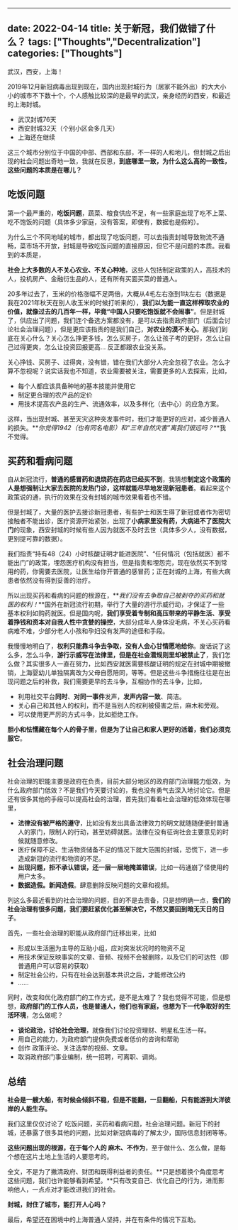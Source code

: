 
---
date: 2022-04-14
title: 关于新冠，我们做错了什么？
tags: ["Thoughts","Decentralization"]
categories: ["Thoughts"]
---


武汉，西安，上海！


2019年12月新冠病毒出现到现在，国内出现封城行为（居家不能外出）的大大小小的城市不下数十个，个人感触比较深的是最早的武汉，亲身经历的西安，和最近的上海封城。

* 武汉封城76天
* 西安封城32天（个别小区会多几天）
* 上海还在继续


这三个城市分别位于中国的中部、西部和东部，不一样的人和地儿，但封城之后出现的社会问题出奇地一致，我就在反思，**到底哪里一致，为什么这么高的一致性，这些问题的本质是在哪儿？**

## 吃饭问题

第一个最严重的，**吃饭问题**，蔬菜、粮食供应不足，有一些家庭出现了吃不上菜、吃不饱饭的问题（具体多少家庭，没有答案，即使有，数据也是假的）。

为什么三个不同地域的城市，都出现了吃饭问题，可以去指责封城导致物流不通畅，菜市场不开放，封城是导致吃饭问题的直接原因，但它不是问题的本质。我看到的本质是，

**社会上大多数的人不关心农业、不关心种地**，这些人包括制定政策的人，高技术的人，投机房产、金融衍生品的人，还有所有买面买菜的普通人。

20多年过去了，玉米的价格涨幅不足两倍，大概从4毛左右涨到1块左右（数据是我在2021年秋天在别人收玉米的时候打听来的），**我们以为能一直这样榨取农业的价值，就像过去的几百年一样，毕竟“中国人只要吃饱饭就不会闹事”**。但是封城了，供应出了问题，我们连个备选方案都没有，是可以去指责政府部门（后面会讨论社会治理问题），但是更应该指责的是我们自己，**对农业的漠不关心**。那我们到底在关心什么？关心怎么挣更多钱，怎么买房子，怎么让孩子考的更好，怎么让自己过得更爽，怎么让投资回报更高... 反正都跟农业没关系。

关心挣钱、买房子、过得爽，没有错，错在我们大部分人完全忽视了农业。怎么才算不忽视呢？说实话我也不知道，农业需要被关注，需要更多的人去探索，比如，

* 每个人都应该具备种地的基本技能并使用它
* 制定更合理的农产品的定价
* 用技术提高农产品的生产、流通效率，以及多样化（去中心）的应急方案。

这样，当出现封城、甚至天灾这种突发事件时，我们才能更好的应对，减少普通人的损失。**_你觉得1942（也有同名电影）和“三年自然灾害”离我们很远吗？_**我不觉得。

## 买药和看病问题

自从新冠流行，**普通的感冒药和退烧药在药店已经买不到**，我猜想**制定这个政策的人是想强制让大家去医院的发热门诊，这样就能尽早地发现新冠患者**。看起来这个政策说的通，执行的效果在没有封城的城市效果看着也不错。

但是封城了，大量的医护去接诊新冠患者，有些护士和医生得了新冠或者作为密切接触者不能出诊，医疗资源开始紧张，出现了**小病家里没有药，大病进不了医院大门**的现象，西安封城的时候有些人因为就医不及时去世（具体多少人，没有数据，更别提可靠的数据）。

我们指责“持有48（24）小时核酸证明才能进医院”、“任何情况（包括就医）都不能出门”的政策，埋怨医疗机构没有担当，但是指责和埋怨完，现在依然买不到常用的药，你需要去医院，让医生给你开普通的感冒药；正在封城的上海，有些大病患者依然没有得到妥善的治疗。

所以出现买药和看病的问题的根源在，**_我们没有去争取自己被剥夺的买药和就医的权利！_**国外在新冠流行初期，举行了大量的游行示威行动，才保证了一些基本权利如购药就医。但是国内呢，**我们享受着专制和高压带来的平静生活、享受着挣钱和资本对自我人性中贪婪的操控**，大部分成年人身体没毛病，不关心买药看病难不难，少部分老人小孩和孕妇没有发声的途径和手段。

我慢慢地明白了，**权利只能靠斗争去争取，没有人会心甘情愿地给你**。废话说了这么多，怎么斗争，**游行示威写在法律里，但是在社会潜规则里却被禁止了**，我们怎么做？其实很多人一直在努力，比如西安就医需要核酸证明的规定在封城中期被撤销，上海婴幼儿单独隔离改为父母自愿陪同，等等。但是这些斗争措施往往是在出现问题之后的补救，我们需要更早的去斗争，互相协作的去斗争，比如，

* 利用社交平台**同时**、**对同一事件**发声，**发声内容一致**、简洁。
* 关心自己和其他人的权利，而不是当别人的权利被侵害之后，麻木和旁观。
* 可以使用更严厉的方式斗争，比如拒绝工作。

**胆小和怯懦藏在每个人的骨子里，但是为了让自己和家人更好的活着，我们必须克服它**。

## 社会治理问题

社会治理的职能主要是政府在负责，目前大部分地区的政府部门治理能力低效，为什么政府部门低效？不是我们今天要讨论的，我也没有勇气去深入地讨论它。但是还有很多其他的手段可以提高社会的治理，首先我们看看社会治理的低效体现在哪里，

* **法律没有被严格的遵守**，比如没有发出具备法律效力的明文就随随便便封普通人的家门，限制人的行动，甚至妨碍就医。法律在没有征询社会主要意见的时候就随意修改。
* 医疗保障不足、生活物资储备不足的情况下就大范围的封城，恐慌下，进一步造成新冠的流行和物资的不足。
* **出现问题，拒不承认错误，还一层一层地掩盖错误**，比如一码通崩了怪使用的用户太多。
* **数据造假。新闻造假**。肆意删除反映问题的文章和视频。

列这么多最近看到的社会治理的问题，目的不是去责备，只是想明确一点，**我们的社会治理有很多问题，我们要赶紧优化甚至解决它，不然又要回到暗无天日的日子**。

首先，一些社会治理的职能从政府部门迁移出来，比如

* 形成以生活圈为主导的互助小组，应对突发状况时的物资不足
* 用技术保证反映事实的文章、音频、视频不会被删除，以及它们的可达性（即普通用户可以容易的获取）
* 制定社会公约，只有在社会达到基本共识之后，才能修改公约
* ......

同时，改变和优化政府部门的工作方式，是不是太难了？我也觉得不可能，但是想想，**政府部门的工作人员，也是普通人，他们也有家庭，也想为下一代争取好的生活环境**，怎么做呢？

- **谈论政治，讨论社会治理**，就像我们讨论投资理财、明星私生活一样。
- 用自己的能力，为政府部门提供免费或者低价的咨询和帮助
- 创作 政策评论、关注选举的视频、文章。
- 取消政府部门事业编制，统一招聘，可离职、调岗。



## 总结

**社会是一艘大船，有时候会倾斜不稳，但是不能翻，一旦翻船，只有能游到大洋彼岸的人能生存。**

我们这里仅仅讨论了 吃饭问题，买药和看病问题，社会治理问题。新冠下的封城，还暴露了很多其他的问题，比如对新冠病毒的了解太少，国际信息封闭等等。

**这些问题出现的根源，在于每个人的 麻木、不作为**，至于做什么、怎么做，是每个想在这片土地上生活的人要思考的。

全文，不是为了撇清政府、财团和既得利益者的责任。**只是想着换个角度思考这些问题，我们也许能够看到希望。**只有改变自己、优化自己的行为，进而影响他人，一点点对才能改进我们的社会。

**封城，封住了城市，能打开人心吗？**

最后，希望还在困境中的上海普通人坚持，并在有条件的情况下互助。